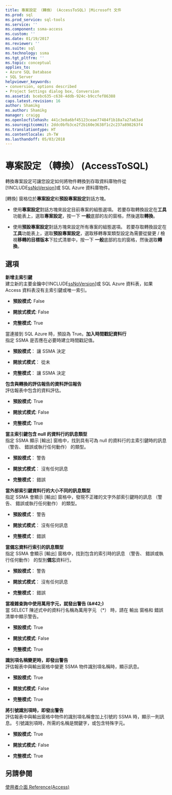 ```yaml
---
title: 專案設定 （轉換） (AccessToSQL) |Microsoft 文件
ms.prod: sql
ms.prod_service: sql-tools
ms.service: ''
ms.component: ssma-access
ms.custom: ''
ms.date: 01/19/2017
ms.reviewer: ''
ms.suite: sql
ms.technology: ssma
ms.tgt_pltfrm: ''
ms.topic: conceptual
applies_to:
- Azure SQL Database
- SQL Server
helpviewer_keywords:
- conversion, options described
- Project Settings dialog box, Conversion
ms.assetid: bcebc635-c638-4ddb-924c-b9ccfef86388
caps.latest.revision: 16
author: Shamikg
ms.author: Shamikg
manager: craigg
ms.openlocfilehash: 441c3e8a6bf45123ceae77484f1b18a7a27a63ad
ms.sourcegitcommit: 2ddc0bfb3ce2f2b160e3638f1c2c237a898263f4
ms.translationtype: HT
ms.contentlocale: zh-TW
ms.lasthandoff: 05/03/2018
---
```

# <a name="project-settings-conversion-accesstosql"></a>專案設定 （轉換） (AccessToSQL)
轉換專案設定可讓您設定如何將物件轉換到存取資料庫物件從[!INCLUDE[ssNoVersion](../../includes/ssnoversion_md.md)]或 SQL Azure 資料庫物件。  
  
[轉換] 窗格位於**專案設定**和**預設專案設定**對話方塊。  
  
-   使用**專案設定**對話方塊來設定目前專案的組態選項。 若要存取轉換設定在**工具**功能表上，選取**專案設定**，按一下 **一般**底部的左的窗格，然後選取**轉換**。  
  
-   使用**預設專案設定**對話方塊來設定所有專案的組態選項。 若要存取轉換設定在**工具**功能表上，選取**預設專案設定**，選取移轉專案類型設定為需要從變更 / 檢視**移轉的目標版本**下拉式清單中，按一下 **一般**底部的左的窗格，然後選取**轉換**。  
  
## <a name="options"></a>選項  
**新增主索引鍵**  
建立新的主要金鑰中[!INCLUDE[ssNoVersion](../../includes/ssnoversion_md.md)]或 SQL Azure 資料表，如果 Access 資料表沒有主索引鍵或唯一索引。  
  
-   **預設模式**: False  
  
-   **開放式模式**: False  
  
-   **完整模式**: True  
  
當連接到 SQL Azure 時，預設為 True。**加入時間戳記資料行**  
指定 SSMA 是否應在必要時建立時間戳記值。  
  
-   **預設模式**： 讓 SSMA 決定  
  
-   **開放式模式**： 從未  
  
-   **完整模式**： 讓 SSMA 決定  
  
**包含與轉換的評估報告的資料評估報告**  
評估報表中包含的資料評估。  
  
-   **預設模式**: True  
  
-   **開放式模式**: False  
  
-   **完整模式**: True  
  
**當主索引鍵包含 null 的資料行的訊息類型**  
指定 SSMA 顯示 [輸出] 窗格中，找到具有可為 null 的資料行的主索引鍵時的訊息 （警告、 錯誤或執行任何動作） 的類型。  
  
-   **預設模式**： 警告  
  
-   **開放式模式**： 沒有任何訊息  
  
-   **完整模式**： 錯誤  
  
**當外部索引鍵資料行的大小不同的訊息類型**  
指定 SSMA 會顯示 [輸出] 窗格中，發現不正確的文字外部索引鍵時的訊息 （警告、 錯誤或執行任何動作） 的類型。  
  
-   **預設模式**： 警告  
  
-   **開放式模式**： 沒有任何訊息  
  
-   **完整模式**： 錯誤  
  
**當備忘資料行索引的訊息類型**  
指定 SSMA 會顯示 [輸出] 窗格中，找到包含的索引時的訊息 （警告、 錯誤或執行任何動作） 的型別**備忘**資料行。  
  
-   **預設模式**： 警告  
  
-   **開放式模式**： 沒有任何訊息  
  
-   **完整模式**： 錯誤  
  
**當複雜查詢中使用萬用字元，就發出警告 (\&#42;)**  
當 SELECT 陳述式中的資料行名稱為萬用字元 （*） 時，請在 輸出 窗格和 錯誤清單中顯示警告。  
  
-   **預設模式**: True  
  
-   **開放式模式**: False  
  
-   **完整模式**: True  
  
**識別項名稱變更時，即發出警告**  
評估報表中與輸出窗格中變更 SSMA 物件識別項名稱時，顯示訊息。  
  
-   **預設模式**: True  
  
-   **開放式模式**: False  
  
-   **完整模式**: True  
  
**將引號識別項時，即發出警告**  
評估報表中與輸出窗格中物件的識別項名稱會加上引號的 SSMA 時，顯示一則訊息。 引號識別項時，所需的名稱是關鍵字，或包含特殊字元。  
  
-   **預設模式**: True  
  
-   **開放式模式**: False  
  
-   **完整模式**: True  
  
## <a name="see-also"></a>另請參閱  
[使用者介面 Reference(Access)](http://msdn.microsoft.com/en-us/af24c303-4a41-449b-9c86-d6558a97e839)  
  
